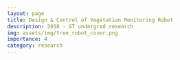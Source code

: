 ```yaml
---
layout: page
title: Design & Control of Vegetation Monitoring Robot
description: 2018 - GT undergrad research
img: assets/img/tree_robot_cover.png
importance: 4
category: research
---
```


